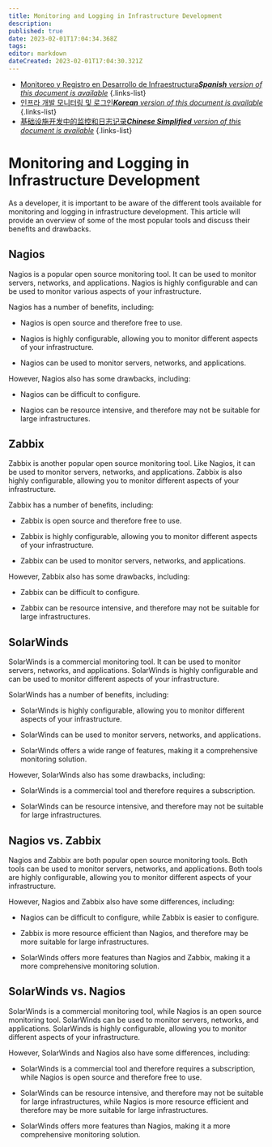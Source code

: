 ```yaml
---
title: Monitoring and Logging in Infrastructure Development
description: 
published: true
date: 2023-02-01T17:04:34.368Z
tags: 
editor: markdown
dateCreated: 2023-02-01T17:04:30.321Z
---
```


- [Monitoreo y Registro en Desarrollo de Infraestructura***Spanish** version of this document is available*](/es/Knowledge-base/Backend/monitoring-and-logging-in-infrastructure-development)
{.links-list}
- [인프라 개발 모니터링 및 로그인***Korean** version of this document is available*](/ko/Knowledge-base/Backend/monitoring-and-logging-in-infrastructure-development)
{.links-list}
- [基础设施开发中的监控和日志记录***Chinese Simplified** version of this document is available*](/zh/Knowledge-base/Backend/monitoring-and-logging-in-infrastructure-development)
{.links-list}


# Monitoring and Logging in Infrastructure Development

As a developer, it is important to be aware of the different tools available for monitoring and logging in infrastructure development. This article will provide an overview of some of the most popular tools and discuss their benefits and drawbacks.

## Nagios

Nagios is a popular open source monitoring tool. It can be used to monitor servers, networks, and applications. Nagios is highly configurable and can be used to monitor various aspects of your infrastructure.

Nagios has a number of benefits, including:

- Nagios is open source and therefore free to use.

- Nagios is highly configurable, allowing you to monitor different aspects of your infrastructure.

- Nagios can be used to monitor servers, networks, and applications.

However, Nagios also has some drawbacks, including:

- Nagios can be difficult to configure.

- Nagios can be resource intensive, and therefore may not be suitable for large infrastructures.

## Zabbix

Zabbix is another popular open source monitoring tool. Like Nagios, it can be used to monitor servers, networks, and applications. Zabbix is also highly configurable, allowing you to monitor different aspects of your infrastructure.

Zabbix has a number of benefits, including:

- Zabbix is open source and therefore free to use.

- Zabbix is highly configurable, allowing you to monitor different aspects of your infrastructure.

- Zabbix can be used to monitor servers, networks, and applications.

However, Zabbix also has some drawbacks, including:

- Zabbix can be difficult to configure.

- Zabbix can be resource intensive, and therefore may not be suitable for large infrastructures.

## SolarWinds

SolarWinds is a commercial monitoring tool. It can be used to monitor servers, networks, and applications. SolarWinds is highly configurable and can be used to monitor different aspects of your infrastructure.

SolarWinds has a number of benefits, including:

- SolarWinds is highly configurable, allowing you to monitor different aspects of your infrastructure.

- SolarWinds can be used to monitor servers, networks, and applications.

- SolarWinds offers a wide range of features, making it a comprehensive monitoring solution.

However, SolarWinds also has some drawbacks, including:

- SolarWinds is a commercial tool and therefore requires a subscription.

- SolarWinds can be resource intensive, and therefore may not be suitable for large infrastructures.

## Nagios vs. Zabbix

Nagios and Zabbix are both popular open source monitoring tools. Both tools can be used to monitor servers, networks, and applications. Both tools are highly configurable, allowing you to monitor different aspects of your infrastructure.

However, Nagios and Zabbix also have some differences, including:

- Nagios can be difficult to configure, while Zabbix is easier to configure.

- Zabbix is more resource efficient than Nagios, and therefore may be more suitable for large infrastructures.

- SolarWinds offers more features than Nagios and Zabbix, making it a more comprehensive monitoring solution.

## SolarWinds vs. Nagios

SolarWinds is a commercial monitoring tool, while Nagios is an open source monitoring tool. SolarWinds can be used to monitor servers, networks, and applications. SolarWinds is highly configurable, allowing you to monitor different aspects of your infrastructure.

However, SolarWinds and Nagios also have some differences, including:

- SolarWinds is a commercial tool and therefore requires a subscription, while Nagios is open source and therefore free to use.

- SolarWinds can be resource intensive, and therefore may not be suitable for large infrastructures, while Nagios is more resource efficient and therefore may be more suitable for large infrastructures.

- SolarWinds offers more features than Nagios, making it a more comprehensive monitoring solution.